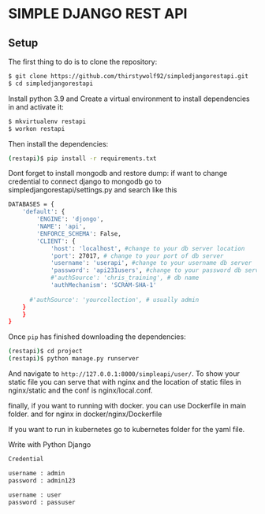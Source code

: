 # SIMPLE DJANGO REST API

## Setup

The first thing to do is to clone the repository:

```sh
$ git clone https://github.com/thirstywolf92/simpledjangorestapi.git
$ cd simpledjangorestapi
```

Install python 3.9 and Create a virtual environment to install dependencies in and activate it:

```sh
$ mkvirtualenv restapi
$ workon restapi
```

Then install the dependencies:

```sh
(restapi)$ pip install -r requirements.txt
```

Dont forget to install mongodb and restore dump:
if want to change credential to connect django to mongodb go to simpledjangorestapi/settings.py
and search like this

```sh
DATABASES = {
    'default': {
        'ENGINE': 'djongo',
        'NAME': 'api', 
        'ENFORCE_SCHEMA': False,
        'CLIENT': {
            'host': 'localhost', #change to your db server location
            'port': 27017, # change to your port of db server 
            'username': 'userapi', #change to your username db server 
            'password': 'api231users', #change to your password db server 
            #'authSource': 'chris_training', # db name
            'authMechanism': 'SCRAM-SHA-1'
            
      #'authSource': 'yourcollection', # usually admin
    } 
    }
}
```

Once `pip` has finished downloading the dependencies:
```sh
(restapi)$ cd project
(restapi)$ python manage.py runserver
```
And navigate to `http://127.0.0.1:8000/simpleapi/user/`.
To show your static file you can serve that with nginx
and the location of static files in nginx/static and the conf is nginx/local.conf.

finally, if you want to running with docker. you can use Dockerfile in main folder. 
and for nginx in docker/nginx/Dockerfile

If you want to run in kubernetes go to kubernetes folder for the yaml file. 


Write with Python Django
```sh
Credential 

username : admin
password : admin123

username : user
password : passuser

```

